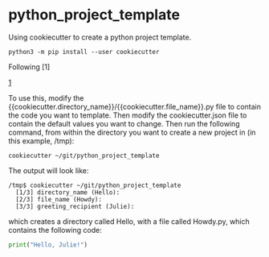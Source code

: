 # python_project_template

Using cookiecutter to create a python project template.

```
python3 -m pip install --user cookiecutter
```

Following [1]

[1](https://cookiecutter.readthedocs.io/en/stable/installation.html)

To use this, modify the {{cookiecutter.directory_name}}/{{cookiecutter.file_name}}.py file to contain the code you want to template. Then modify the cookiecutter.json file to contain the default values you want to change. Then run the following command, from within the directory you want to create a new project in (in this example, /tmp):

```
cookiecutter ~/git/python_project_template
```

The output will look like:

```shell
/tmp$ cookiecutter ~/git/python_project_template
  [1/3] directory_name (Hello): 
  [2/3] file_name (Howdy): 
  [3/3] greeting_recipient (Julie): 
```
which creates a directory called Hello, with a file called Howdy.py, which contains the following code:

```python
print("Hello, Julie!")
```

```

